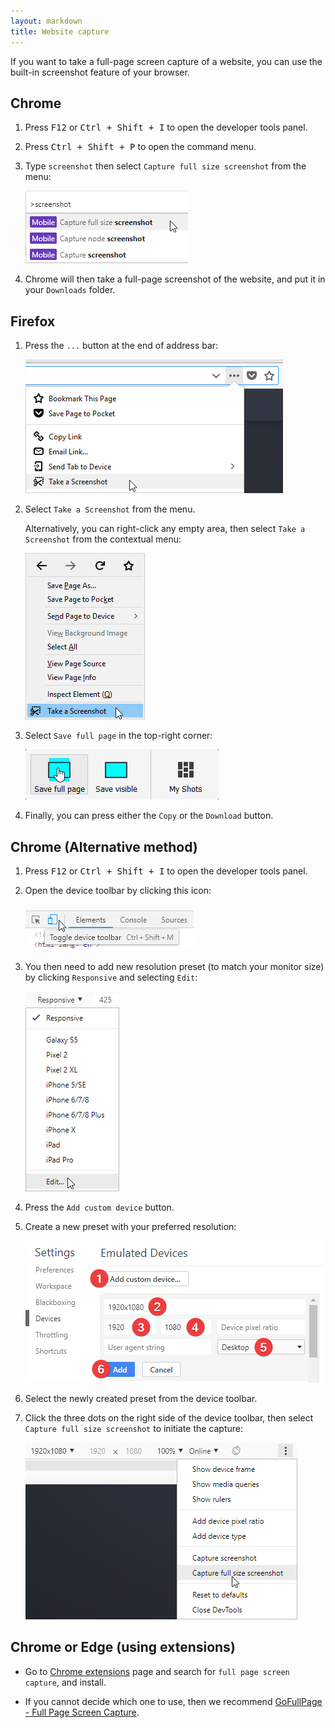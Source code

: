 ```yaml
---
layout: markdown
title: Website capture
---
```


If you want to take a full-page screen capture of a website, you can use the built-in screenshot feature of your browser.

## Chrome

1. Press <kbd>F12</kbd> or <kbd>Ctrl + Shift + I</kbd> to open the developer tools panel.
2. Press <kbd>Ctrl + Shift + P</kbd> to open the command menu.
3. Type `screenshot` then select `Capture full size screenshot` from the menu:

    ![](/img/ScreenshotWebsiteCaptureChrome.png)

4. Chrome will then take a full-page screenshot of the website, and put it in your `Downloads` folder.

## Firefox

1. Press the `...` button at the end of address bar:

    ![](/img/ScreenshotWebsiteCaptureFirefox.png)

2. Select `Take a Screenshot` from the menu.

    Alternatively, you can right-click any empty area, then select `Take a Screenshot` from the contextual menu:

    ![](/img/ScreenshotWebsiteCaptureFirefox2.png)

3. Select `Save full page` in the top-right corner:

    ![](/img/ScreenshotWebsiteCaptureFirefox3.png)

4. Finally, you can press either the `Copy` or the `Download` button.

## Chrome (Alternative method)

1. Press <kbd>F12</kbd> or <kbd>Ctrl + Shift + I</kbd> to open the developer tools panel.

2. Open the device toolbar by clicking this icon:

    ![](/img/ScreenshotWebsiteCaptureChromeAlternative.png)

3. You then need to add new resolution preset (to match your monitor size) by clicking `Responsive` and selecting `Edit`:

    ![](/img/ScreenshotWebsiteCaptureChromeAlternative2.png)

4. Press the `Add custom device` button.

5. Create a new preset with your preferred resolution:

    ![](/img/ScreenshotWebsiteCaptureChromeAlternative3.png)

6. Select the newly created preset from the device toolbar.

7. Click the three dots on the right side of the device toolbar, then select `Capture full size screenshot` to initiate the capture:

    ![](/img/ScreenshotWebsiteCaptureChromeAlternative4.png)
    
## Chrome or Edge (using extensions)

* Go to [Chrome extensions](https://console.aws.amazon.com/iam/home?#/policies) page and search for `full page screen capture`, and install.

* If you cannot decide which one to use, then we recommend [GoFullPage - Full Page Screen Capture](https://chrome.google.com/webstore/detail/gofullpage-full-page-scre/fdpohaocaechififmbbbbbknoalclacl/related).
